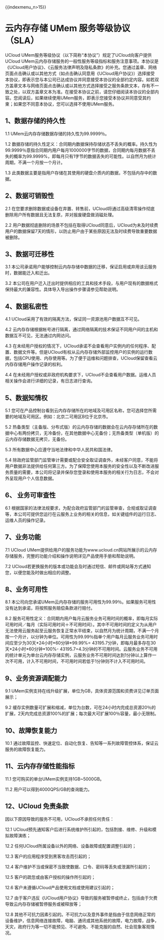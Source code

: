 {{indexmenu_n>15}}

# 云内存存储 UMem 服务等级协议（SLA）

UCloud UMem服务等级协议（以下简称“本协议”）规定了UCloud向客户提供UCloud
UMem云内存存储服务的一般性服务等级指标和服务注意事项。本协议是《UCloud用户协议》、《云服务法律声明及隐私条款》的补充。您通过盖章、网络页面点击确认或以其他方式（如点击确认同意用《UCloud用户协议》）选择接受本协议，即表示您与本公司已达成协议并同意接受本协议的全部约定内容。如若双方盖章文本与网络页面点击确认或以其他方式选择接受之服务条款文本，存有不一致之处，以双方盖章文本为准。在接受本协议之前，请您仔细阅读本协议的全部内容。您阅读后，如果继续使用UMem服务，即表示您接受本协议并同意受其约束；如果您不同意本协议，您可以选择不使用UMem服务。

## 1、数据存储的持久性

1.1 UMem云内存存储数据存储的持久性为99.9999％。

1.2
数据存储的持久性定义：合同期内数据保持存储状态不丢失的概率。持久性为99.9999％意指合同期内用户每月1000000字节的数据，合同期内每月数据不丢失的概率为99.9999%，即每月只有1字节的数据丢失的可能性。以自然月为统计周期，不满一个月按一个月计。

1.3 此类数据主要是指用户存储在其使用的硬盘介质内的数据，不包括内存中的数据。

## 2、数据可销毁性

2.1 在您要求删除数据或设备在弃置、转售前，UCloud将通过高级清零操作彻底删除用户所有数据且无法复原，并对报废硬盘做消磁处理。

2.2
用户数据彻底删除的场景不包括在取得UCloud同意后，UCloud为未及时续费用户的数据保留7天的情形，以防止用户由于某些原因无法及时续费导致重要数据被删除。

## 3、数据可迁移性

3.1 本公司承诺用户能够控制云内存存储中数据的迁移，保证启用或弃用该云服务时，数据能迁入和迁出。

3.2 本公司在用户迁入迁出时提供相应的工具和技术手段，与用户现有的数据格式保持最大的兼容性。具体导入导出操作步骤请参见帮助说明。

## 4、数据私密性

4.1 UCloud采用了有效的隔离方法，保证同一资源池用户数据互不可见。

4.2 云内存存储根据帐号进行隔离，通过网络隔离的技术保证不同用户间的主机和数据互不可见，无法通过内网访问。

4.3
在未经用户授权的情况下，UCloud承诺不会查看用户实例内的任何程序、配置、数据文件等。但是UCloud有权从云内存存储外部监控用户的实例的运行数据，包括CPU使用、内存使用等。为了便于运维和问题排查，UCloud保留查看云内存存储用户操作记录的权利。

4.4 在未经用户授权或非政府机构要求下，UCloud不会查看用户数据。运维人员相关操作会进行详细的记录，有日志进行查询。

## 5、数据知情权

5.1 您可在产品控制台看到云内存存储所在的地域及可用区名称，您可选择您所需要的地域及可用区。例如：北京二可用区B位于北京市。

5.2
热备类型（主备版、分布式版）的云内存存储的数据会在云内存存储所在的数据中心有两份拷贝，无冷备份，在其他数据中心无备份；无热备类型（单机版）的云内存存储数据无拷贝，无备份。

5.3 所有数据中心应遵守当地法律和中华人民共和国法律。

5.4
除政府监管部门监管审计需要或配合安全取证调查外，未经客户同意，不能将用户数据非法提供给任何第三方。为了保障您使用本服务的安全性以及不断改进服务质量的需要，本公司将记录并保存您登录和使用本服务的相关行为日志，不会对外呈现用户个人信息数据。

## 6、 业务可审查性

6.1
根据国家的法律法规要求，为配合政府监管部门的监管审查，合规或取证调查等，本公司可提供您运行在云服务上业务的相关的信息，如关键组件的运行日志、运维人员的操作记录。

## 7、业务功能

7.1 UCloud
UMem提供给用户的服务功能为www.ucloud.cn网站所展示的云内存存储服务，完整的功能介绍和操作说明详见产品使用手册和帮助说明。

7.2 UCloud若更换服务的版本或功能会及时通过短信、邮件或网站等方式通知您，以便您能及时做出相应的调整。

## 8、业务可用性

8.1 本公司向您承诺UMem云内存存储的服务可用性为99.99％。如果服务可用性没有达到承诺，将按照服务赔偿条款进行赔付。

8.2
服务可用性定义：合同期内用户每月云服务业务可用时间的概率，即每月实际可用时间／每月（实际可用时间＋不可用时间）。其中不可用时间的定义为从用户无法使用云服务起至云服务恢复正常水平结束，以自然月为统计周期，不满一个月按一个月计，以分钟为单位。可用性为99.99％指单个用户每月云服务业务可用时间应至少为30天\*24小时\*60分钟\*99.99%=
43195.7分钟，即每月最多存在30天\*24小时\*60分钟\*100%-
43195.7=4.3分钟的不可用时间。云服务业务不可用的统计单元为单台云内存存储实例，云服务业务不可用时间达到1分钟以上算作一次不可用，计入不可用时间，不可用时间若低于1分钟则不计入不可用时间。

## 9、业务资源调配能力

9.1 UMem实例支持在线升级扩展，单位为GB，具体资源范围和资费详见订单页面展示；

9.2
缓存实例数量可扩展和缩减，单位为台数，可在24小时内完成总资源20％的扩展，2天内完成总资源100%的扩展；每次最大可扩展100％容量，最小无限制。

## 10、故障恢复能力

10.1 通过故障监控、快速定位、自动化恢复、告知等一系列故障管控体系，保证云服务的故障恢复能力。

## 11、云内存存储性能指标

11.1 您可购买的单台UMem实例支持1GB\~5000GB。

11.2 用户可以得到4000QPS/GB的查询能力。

## 12、UCloud 免责条款

因以下原因导致的服务不可用，UCloud不承担任何责任：

12.1 UCloud预先通知客户后进行系统维护所引起的，包括割接、维修、升级和模拟故障演练；

12.2 任何UCloud所属设备以外的网络、设备故障或配置调整引起的；

12.3 客户的应用程序受到黑客攻击而引起的；

12.4 客户维护不当或保密不当致使数据、口令、密码等丢失或泄漏所引起的；

12.5 客户的疏忽或由客户授权的操作所引起的；

12.6 客户未遵循UCloud产品使用文档或使用建议引起的；

12.7 由于客户违反《UCloud用户协议》导致的服务被暂停或终止，包括由于欠费导致云内存存储被暂停服务或被释放等；

12.8
其他不可抗力因素引起的。不可抗力以及意外事件是指由于信息网络正常的设备维护，信息网络连接故障，电脑、通讯或其他系统的故障，电力故障，战争，天灾，政府行为等一切不能预见、不可避免、不能克服的自然、社会现象客观情况。
